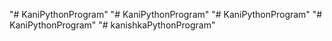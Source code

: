 "# KaniPythonProgram" 
"# KaniPythonProgram" 
"# KaniPythonProgram" 
"# KaniPythonProgram" 
"# kanishkaPythonProgram" 
